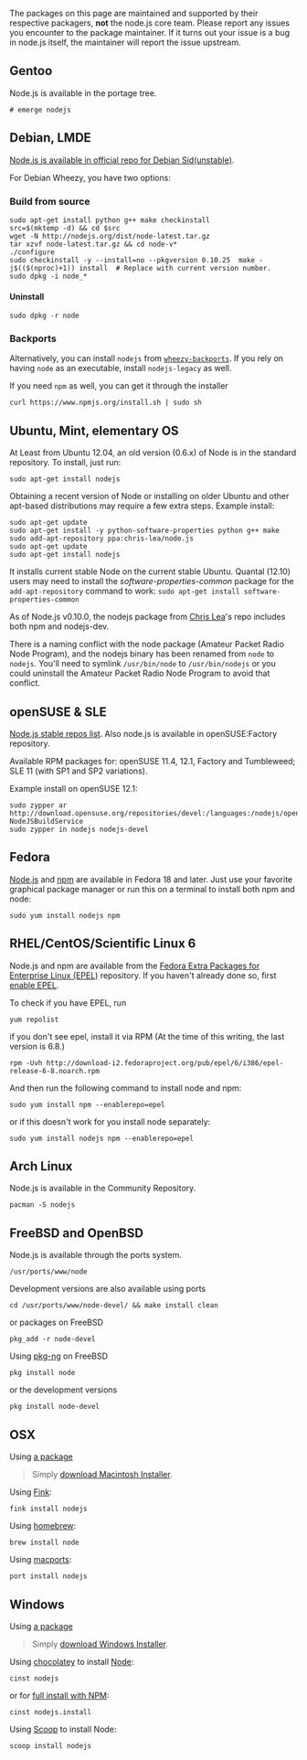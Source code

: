 The packages on this page are maintained and supported by their respective packagers, **not** the node.js core team.  Please report any issues you encounter to the package maintainer.  If it turns out your issue is a bug in node.js itself, the maintainer will report the issue upstream.

## Gentoo
Node.js is available in the portage tree.

    # emerge nodejs

## Debian, LMDE
[Node.js is available in official repo for Debian Sid(unstable)](http://packages.debian.org/search?searchon=names&keywords=nodejs).

For Debian Wheezy, you have two options:

### Build from source

    sudo apt-get install python g++ make checkinstall
    src=$(mktemp -d) && cd $src
    wget -N http://nodejs.org/dist/node-latest.tar.gz
    tar xzvf node-latest.tar.gz && cd node-v*
    ./configure
    sudo checkinstall -y --install=no --pkgversion 0.10.25  make -j$(($(nproc)+1)) install  # Replace with current version number.
    sudo dpkg -i node_*

#### Uninstall

    sudo dpkg -r node

### Backports

Alternatively, you can install `nodejs` from [`wheezy-backports`](backports.debian.org). If you rely on having `node` as an executable, install `nodejs-legacy` as well.

If you need `npm` as well, you can get it through the installer

    curl https://www.npmjs.org/install.sh | sudo sh

## Ubuntu, Mint, elementary OS

At Least from Ubuntu 12.04, an old version (0.6.x) of Node is in the standard repository. To install, just run:

    sudo apt-get install nodejs

Obtaining a recent version of Node or installing on older Ubuntu and other apt-based distributions may require a few extra steps. Example install:

    sudo apt-get update
    sudo apt-get install -y python-software-properties python g++ make
    sudo add-apt-repository ppa:chris-lea/node.js
    sudo apt-get update
    sudo apt-get install nodejs

It installs current stable Node on the current stable Ubuntu. Quantal (12.10) users may need to install the *software-properties-common* package for the `add-apt-repository` command to work: `sudo apt-get install software-properties-common`

As of Node.js v0.10.0, the nodejs package from [Chris Lea](https://chrislea.com/2013/03/15/upgrading-from-node-js-0-8-x-to-0-10-0-from-my-ppa/)'s repo includes both npm and nodejs-dev.

There is a naming conflict with the node package (Amateur Packet Radio Node Program), and the nodejs binary has been renamed from `node` to `nodejs`. You'll need to symlink `/usr/bin/node` to `/usr/bin/nodejs` or you could uninstall the Amateur Packet Radio Node Program to avoid that conflict.

## openSUSE & SLE
[Node.js stable repos list](https://build.opensuse.org/package/show?package=nodejs&project=devel%3Alanguages%3Anodejs). Also node.js is available in openSUSE:Factory repository.

Available RPM packages for: openSUSE 11.4, 12.1, Factory and Tumbleweed; SLE 11 (with SP1 and SP2 variations).

Example install on openSUSE 12.1:

    sudo zypper ar http://download.opensuse.org/repositories/devel:/languages:/nodejs/openSUSE_12.1/ NodeJSBuildService 
    sudo zypper in nodejs nodejs-devel

## Fedora

[Node.js](https://apps.fedoraproject.org/packages/nodejs) and [npm](https://apps.fedoraproject.org/packages/npm) are available in Fedora 18 and later.  Just use your favorite graphical package manager or run this on a terminal to install both npm and node:

    sudo yum install nodejs npm

## RHEL/CentOS/Scientific Linux 6

Node.js and npm are available from the [Fedora Extra Packages for Enterprise Linux (EPEL)](https://fedoraproject.org/wiki/EPEL) repository.  If you haven't already done so, first [enable EPEL](https://fedoraproject.org/wiki/EPEL#How_can_I_use_these_extra_packages.3F).

To check if you have EPEL, run 

    yum repolist

if you don't see epel, install it via RPM (At the time of this writing, the last version is 6.8.)

    rpm -Uvh http://download-i2.fedoraproject.org/pub/epel/6/i386/epel-release-6-8.noarch.rpm

And then run the following command to install node and npm:

    sudo yum install npm --enablerepo=epel

or if this doesn't work for you install node separately:

    sudo yum install nodejs npm --enablerepo=epel

## Arch Linux
Node.js is available in the Community Repository.

    pacman -S nodejs

## FreeBSD and OpenBSD
Node.js is available through the ports system.

    /usr/ports/www/node

Development versions are also available using ports 

    cd /usr/ports/www/node-devel/ && make install clean

or packages on FreeBSD

    pkg_add -r node-devel

Using [pkg-ng](https://wiki.freebsd.org/pkgng) on FreeBSD

    pkg install node

or the development versions 

    pkg install node-devel

## OSX
Using [a package](http://nodejs.org/#download)

> Simply [download Macintosh Installer](http://nodejs.org/#download).

Using [Fink](http://www.finkproject.org):

    fink install nodejs

Using [homebrew](https://github.com/mxcl/homebrew):

    brew install node

Using [macports](http://www.macports.org/):

    port install nodejs  

## Windows
Using [a package](http://nodejs.org/#download)

> Simply [download Windows Installer](http://nodejs.org/#download).

Using [chocolatey](http://chocolatey.org) to install [Node](http://chocolatey.org/packages/nodejs):  

    cinst nodejs  

or for [full install with NPM](http://chocolatey.org/packages/nodejs.install):  

    cinst nodejs.install

Using [Scoop](http://scoop.sh/) to install Node:

    scoop install nodejs
